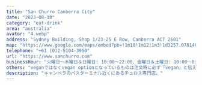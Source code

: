 ```yaml
---
title: "San Churro Canberra City"
date: "2023-08-18"
category: "eat-drink"
area: "australia"
avator: "4.webp"
address: "Sydney Building, Shop 1/23-25 E Row, Canberra ACT 2601"
map: "https://www.google.com/maps/embed?pb=!1m18!1m12!1m3!1d3257.078146190341!2d149.12774344107467!3d-35.279183272833144!2m3!1f0!2f0!3f0!3m2!1i1024!2i768!4f13.1!3m3!1m2!1s0x6b164dbc2a570b63%3A0x932cd845e8f63612!2sSan%20Churro%20Canberra%20City!5e0!3m2!1sja!2sjp!4v1704076955680!5m2!1sja!2sjp"
telephone: "+61 (0)2-5104-3950"
url: "https://www.sanchurro.com"
businessHour: "火曜日〜木曜日＆日曜日: 10:00〜22:00、金曜日＆土曜日: 10:00〜0:00、月曜日: 定休日"
others: "veganではなくvegan optionとなっているものは注文時に必ず「vegan」と伝えてください。"
description: "キャンベラのバスターミナル近くにあるチュロス専門店。"
---
```

